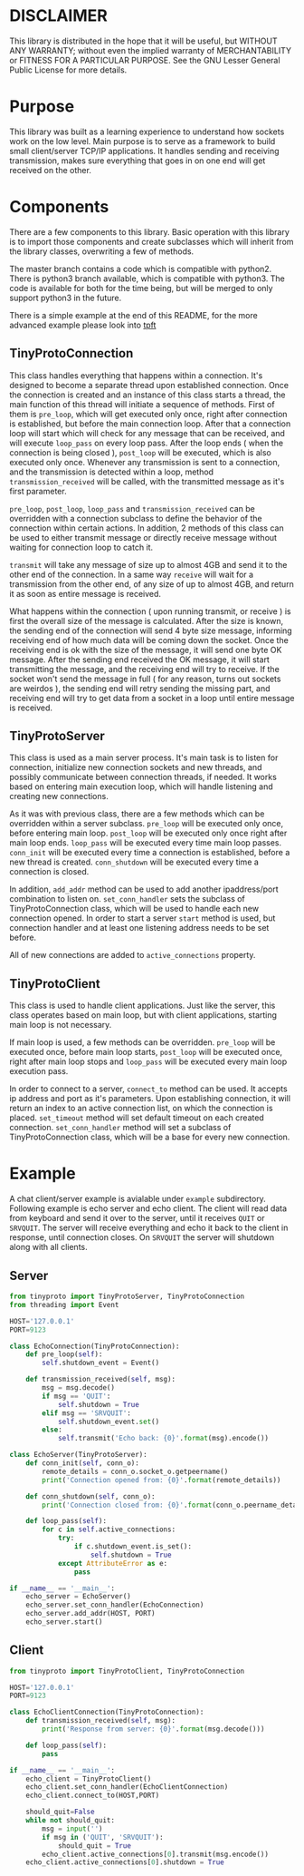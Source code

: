 # DISCLAIMER
This library is distributed in the hope that it will be useful, but WITHOUT ANY WARRANTY; without even the implied warranty of MERCHANTABILITY or FITNESS FOR A PARTICULAR PURPOSE.  See the GNU Lesser General Public License for more details.

# Purpose
This library was built as a learning experience to understand how sockets work on the low level. Main purpose is to serve as a framework to build small client/server TCP/IP applications. It handles sending and receiving transmission, makes sure everything that goes in on one end will get received on the other.

# Components
There are a few components to this library. Basic operation with this library is to import those components and create subclasses which will inherit from the library classes, overwriting a few of methods.

The master branch contains a code which is compatible with python2. There is python3 branch available, which is compatible with python3. The code is available for both for the time being, but will be merged to only support python3 in the future.

There is a simple example at the end of this README, for the more advanced example please look into [tpft](https://github.com/Spajderix/tpft)

## TinyProtoConnection
This class handles everything that happens within a connection. It's designed to become a separate thread upon established connection. Once the connection is created and an instance of this class starts a thread, the main function of this thread will initiate a sequence of methods. First of them is `pre_loop`, which will get executed only once, right after connection is established, but before the main connection loop. After that a connection loop will start which will check for any message that can be received, and will execute `loop_pass` on every loop pass. After the loop ends ( when the connection is being closed ), `post_loop` will be executed, which is also executed only once. Whenever any transmission is sent to a connection, and the transmission is detected within a loop, method `transmission_received` will be called, with the transmitted message as it's first parameter.

`pre_loop`, `post_loop`, `loop_pass` and `transmission_received` can be overridden with a connection subclass to define the behavior of the connection within certain actions. In addition, 2 methods of this class can be used to either transmit message or directly receive message without waiting for connection loop to catch it.

`transmit` will take any message of size up to almost 4GB and send it to the other end of the connection. In a same way `receive` will wait for a transmission from the other end, of any size of up to almost 4GB, and return it as soon as entire message is received.

What happens within the connection ( upon running transmit, or receive ) is first the overall size of the message is calculated. After the size is known, the sending end of the connection will send 4 byte size message, informing receiving end of how much data will be coming down the socket. Once the receiving end is ok with the size of the message, it will send one byte OK message. After the sending end received the OK message, it will start transmitting the message, and the receiving end will try to receive. If the socket won't send the message in full ( for any reason, turns out sockets are weirdos ), the sending end will retry sending the missing part, and receiving end will try to get data from a socket in a loop until entire message is received.

## TinyProtoServer
This class is used as a main server process. It's main task is to listen for connection, initialize new connection sockets and new threads, and possibly communicate between connection threads, if needed. It works based on entering main execution loop, which will handle listening and creating new connections.

As it was with previous class, there are a few methods which can be overridden within a server subclass. `pre_loop` will be executed only once, before entering main loop. `post_loop` will be executed only once right after main loop ends. `loop_pass` will be executed every time main loop passes. `conn_init` will be executed every time a connection is established, before a new thread is created. `conn_shutdown` will be executed every time a connection is closed.

In addition, `add_addr` method can be used to add another ipaddress/port combination to listen on. `set_conn_handler` sets the subclass of TinyProtoConnection class, which will be used to handle each new connection opened. In order to start a server `start` method is used, but connection handler and at least one listening address needs to be set before.

All of new connections are added to `active_connections` property.

## TinyProtoClient
This class is used to handle client applications. Just like the server, this class operates based on main loop, but with client applications, starting main loop is not necessary.

If main loop is used, a few methods can be overridden. `pre_loop` will be executed once, before main loop starts, `post_loop` will be executed once, right after main loop stops and `loop_pass` will be executed every main loop execution pass.

In order to connect to a server, `connect_to` method can be used. It accepts ip address and port as it's parameters. Upon establishing connection, it will return an index to an active connection list, on which the connection is placed. `set_timeout` method will set default timeout on each created connection. `set_conn_handler` method will set a subclass of TinyProtoConnection class, which will be a base for every new connection.

# Example
A chat client/server example is avialable under `example` subdirectory. Following example is echo server and echo client. The client will read data from keyboard and send it over to the server, until it receives `QUIT` or `SRVQUIT`. The server will receive everything and echo it back to the client in response, until connection closes. On `SRVQUIT` the server will shutdown along with all clients.

## Server
```python
from tinyproto import TinyProtoServer, TinyProtoConnection
from threading import Event

HOST='127.0.0.1'
PORT=9123

class EchoConnection(TinyProtoConnection):
    def pre_loop(self):
        self.shutdown_event = Event()

    def transmission_received(self, msg):
        msg = msg.decode()
        if msg == 'QUIT':
            self.shutdown = True
        elif msg == 'SRVQUIT':
            self.shutdown_event.set()
        else:
            self.transmit('Echo back: {0}'.format(msg).encode())

class EchoServer(TinyProtoServer):
    def conn_init(self, conn_o):
        remote_details = conn_o.socket_o.getpeername()
        print('Connection opened from: {0}'.format(remote_details))

    def conn_shutdown(self, conn_o):
        print('Connection closed from: {0}'.format(conn_o.peername_details))

    def loop_pass(self):
        for c in self.active_connections:
            try:
                if c.shutdown_event.is_set():
                    self.shutdown = True
            except AttributeError as e:
                pass

if __name__ == '__main__':
    echo_server = EchoServer()
    echo_server.set_conn_handler(EchoConnection)
    echo_server.add_addr(HOST, PORT)
    echo_server.start()
```

## Client
```python
from tinyproto import TinyProtoClient, TinyProtoConnection

HOST='127.0.0.1'
PORT=9123

class EchoClientConnection(TinyProtoConnection):
    def transmission_received(self, msg):
        print('Response from server: {0}'.format(msg.decode()))

    def loop_pass(self):
        pass

if __name__ == '__main__':
    echo_client = TinyProtoClient()
    echo_client.set_conn_handler(EchoClientConnection)
    echo_client.connect_to(HOST,PORT)

    should_quit=False
    while not should_quit:
        msg = input('')
        if msg in ('QUIT', 'SRVQUIT'):
            should_quit = True
        echo_client.active_connections[0].transmit(msg.encode())
    echo_client.active_connections[0].shutdown = True
```
